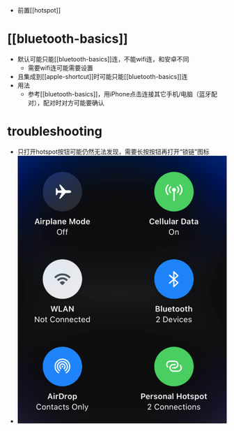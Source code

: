 - 前置[[hotspot]]
# [[bluetooth-basics]]
- 默认可能只能[[bluetooth-basics]]连，不能wifi连，和安卓不同
  - 需要wifi连可能需要设置
- 且集成到[[apple-shortcut]]时可能只能[[bluetooth-basics]]连
- 用法
  - 参考[[bluetooth-basics]]，用iPhone点击连接其它手机/电脑（蓝牙配对），配对时对方可能要确认
# troubleshooting
- 只打开hotspot按钮可能仍然无法发现，需要长按按钮再打开“锁链”图标
- ![](turn-on-hotspot.png)